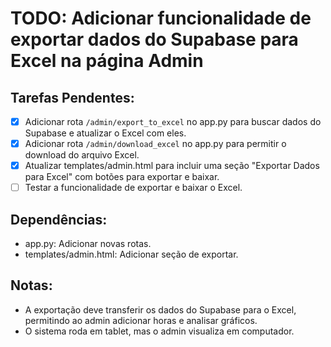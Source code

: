 # TODO: Adicionar funcionalidade de exportar dados do Supabase para Excel na página Admin

## Tarefas Pendentes:
- [x] Adicionar rota `/admin/export_to_excel` no app.py para buscar dados do Supabase e atualizar o Excel com eles.
- [x] Adicionar rota `/admin/download_excel` no app.py para permitir o download do arquivo Excel.
- [x] Atualizar templates/admin.html para incluir uma seção "Exportar Dados para Excel" com botões para exportar e baixar.
- [ ] Testar a funcionalidade de exportar e baixar o Excel.

## Dependências:
- app.py: Adicionar novas rotas.
- templates/admin.html: Adicionar seção de exportar.

## Notas:
- A exportação deve transferir os dados do Supabase para o Excel, permitindo ao admin adicionar horas e analisar gráficos.
- O sistema roda em tablet, mas o admin visualiza em computador.
